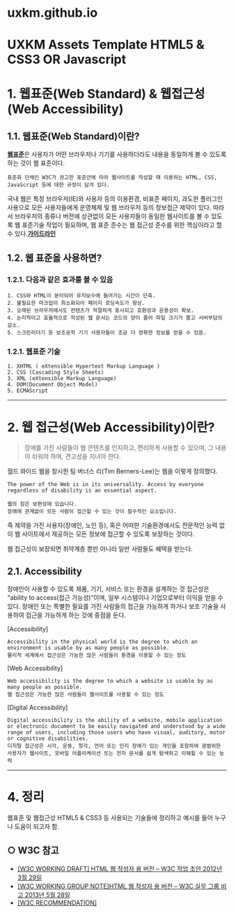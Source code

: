 # uxkm.github.io
**UXKM Assets Template HTML5 & CSS3 OR Javascript**
======================

# 1. 웹표준(Web Standard) & 웹접근성(Web Accessibility)
## 1.1. 웹표준(Web Standard)이란?
[**웹표준**](https://ko.wikipedia.org/wiki/W3C)은 사용자가 어떤 브라우저나 기기를 사용하더라도 내용을 동일하게 볼 수 있도록 하는 것이 웹 표준이다.
```
표준화 단체인 W3C가 권고한 표준안에 따라 웹사이트를 작성할 때 이용하는 HTML, CSS, JavaScript 등에 대한 규정이 담겨 있다.
```
국내 웹은 특정 브라우저(IE)와 사용자 등의 이용환경, 비표준 페이지, 과도한 플러그인 사용으로 모든 사용자들에게 운영체제 및 웹 브라우저 등의 정보접근 제약이 있다. 따라서 브라우저의 종류나 버전에 상관없이 모든 사용자들이 동일한 웹사이트를 볼 수 있도록 웹 표준기술 작업이 필요하며, 웹 표준 준수는 웹 접근성 준수를 위한 핵심이라고 할 수 있다.[**가이드라인**](https://www.w3.org/standards/)

## 1.2. 웹 표준을 사용하면?
### 1.2.1. 다음과 같은 효과를 볼 수 있음
	1. CSS와 HTML이 분리되어 유지보수에 들어가는 시간이 단축.
	2. 불필요한 마크업이 최소화되어 페이지 로딩속도가 향상.
	3. 오래된 브라우저에서도 컨텐츠가 적절하게 표시되고 호환성과 운용성이 확보.
	4. 논리적이고 효율적으로 작성된 웹 문서는 코드의 양이 줄어 파일 크기가 줄고 서버부담의 감소.
	5. 스크린리더기 등 보조공학 기기 사용자들이 조금 더 정확한 정보를 얻을 수 있음.
### 1.2.1. 웹표준 기술
	1. XHTML ( eXtensible Hypertext Markup Language )
	2. CSS (Cascading Style Sheets)
	3. XML (eXtensible Markup Language)
	4. DOM(Document Object Model)
	5. ECMAScript

****
# 2. 웹 접근성(Web Accessibility)이란?
> 장애를 가진 사람들이 웹 콘텐츠를 인지하고,
> 편리하게 사용할 수 있으며,
> 그 내용이 쉬워야 하며,
> 견고성을 지녀야 한다.

월드 와이드 웹을 창시한 팀 버너스 리(Tim Berners-Lee)는 웹을 이렇게 정의했다.
```
The power of the Web is in its universality. Access by everyone regardless of disability is an essential aspect.

웹의 힘은 보편성에 있습니다.
장애에 관계없이 모든 사람이 접근할 수 있는 것이 필수적인 요소입니다.
```
즉 제약을 가진 사용자(장애인, 노인 등), 혹은 어떠한 기술환경에서도 전문적인 능력 없이 웹 사이트에서 제공하는 모든 정보에 접근할 수 있도록 보장하는 것이다.

웹 접근성이 보장되면 취약계층 뿐만 아니라 일반 사람들도 혜택을 받는다.

## 2.1. Accessibility
장애인이 사용할 수 있도록 제품, 기기, 서비스 또는 환경을 설계하는 것 접근성은 "ability to access(접근 가능성)”이며, 일부 시스템이나 기업으로부터 이익을 얻을 수 있다. 장애인 또는 특별한 필요를 가진 사람들의 접근을 가능하게 하거나 보조 기술을 사용하여 접근을 가능하게 하는 것에 중점을 둔다.

[Accessibility]
```
Accessibility in the physical world is the degree to which an environment is usable by as many people as possible.
물리적 세계에서 접근성은 가능한 많은 사람들이 환경을 이용할 수 있는 정도
```

[Web Accessibility]
```
Web accessibility is the degree to which a website is usable by as many people as possible.
웹 접근성은 가능한 많은 사람들이 웹사이트를 사용할 수 있는 정도
```

[Digital Accessibility]
```
Digital accessibility is the ability of a website, mobile application or electronic document to be easily navigated and understood by a wide range of users, including those users who have visual, auditory, motor or cognitive disabilities.
디지털 접근성은 시각, 운동, 청각, 언어 또는 인지 장애가 있는 개인을 포함하여 광범위한 사용자가 웹사이트, 모바일 어플리케이션 또는 전자 문서를 쉽게 탐색하고 이해할 수 있는 능력
```

***

# 4. 정리
웹표준 및 웹접근성 HTML5 & CSS3 등 사용되는 기술들에 정리하고 예시를 들어 누구나 도움이 되고자 함.

## ○ W3C 참고
* [[W3C WORKING DRAFT] HTML 웹 작성자 용 버전 – W3C 작업 초안 2012년 3월 29일](https://www.w3.org/TR/2012/WD-html5-author-20120329/)
* [[W3C WORKING GROUP NOTE]HTML 웹 작성자 용 버전 – W3C 실무 그룹 비고 2013년 5월 28일](https://www.w3.org/TR/html5-author/)
* [[W3C RECOMMENDATION]](https://www.w3.org/TR/html5/)